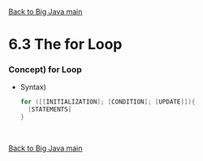 [Back to Big Java main](../../../main.md)

# 6.3 The for Loop
### Concept) for Loop
- Syntax)
  ```java
  for ([[INITIALIZATION]; [CONDITION]; [UPDATE]]){
    [STATEMENTS]
  }
  ```



<br>

[Back to Big Java main](../../../main.md)